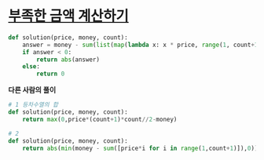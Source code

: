 # [부족한 금액 계산하기](https://programmers.co.kr/learn/courses/30/lessons/82612)

```python
def solution(price, money, count):
    answer = money - sum(list(map(lambda x: x * price, range(1, count+1))))
    if answer < 0:
        return abs(answer)
    else:
        return 0
```

**다른 사람의 풀이**

```python
# 1 등차수열의 합
def solution(price, money, count):
    return max(0,price*(count+1)*count//2-money)

# 2
def solution(price, money, count):
    return abs(min(money - sum([price*i for i in range(1,count+1)]),0))
```
